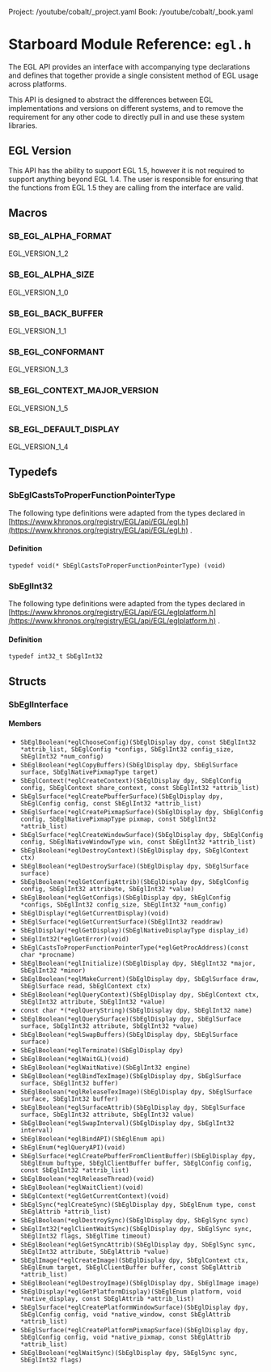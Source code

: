 Project: /youtube/cobalt/_project.yaml
Book: /youtube/cobalt/_book.yaml

# Starboard Module Reference: `egl.h`

The EGL API provides an interface with accompanying type declarations and
defines that together provide a single consistent method of EGL usage across
platforms.

This API is designed to abstract the differences between EGL implementations and
versions on different systems, and to remove the requirement for any other code
to directly pull in and use these system libraries.

## EGL Version

This API has the ability to support EGL 1.5, however it is not required to
support anything beyond EGL 1.4. The user is responsible for ensuring that the
functions from EGL 1.5 they are calling from the interface are valid.

## Macros

### SB_EGL_ALPHA_FORMAT

EGL_VERSION_1_2

### SB_EGL_ALPHA_SIZE

EGL_VERSION_1_0

### SB_EGL_BACK_BUFFER

EGL_VERSION_1_1

### SB_EGL_CONFORMANT

EGL_VERSION_1_3

### SB_EGL_CONTEXT_MAJOR_VERSION

EGL_VERSION_1_5

### SB_EGL_DEFAULT_DISPLAY

EGL_VERSION_1_4

## Typedefs

### SbEglCastsToProperFunctionPointerType

The following type definitions were adapted from the types declared in [https://www.khronos.org/registry/EGL/api/EGL/egl.h](https://www.khronos.org/registry/EGL/api/EGL/egl.h)
.

#### Definition

```
typedef void(* SbEglCastsToProperFunctionPointerType) (void)
```

### SbEglInt32

The following type definitions were adapted from the types declared in [https://www.khronos.org/registry/EGL/api/EGL/eglplatform.h](https://www.khronos.org/registry/EGL/api/EGL/eglplatform.h)
.

#### Definition

```
typedef int32_t SbEglInt32
```

## Structs

### SbEglInterface

#### Members

*   `SbEglBoolean(*eglChooseConfig)(SbEglDisplay dpy, const SbEglInt32
    *attrib_list, SbEglConfig *configs, SbEglInt32 config_size, SbEglInt32
    *num_config)`
*   `SbEglBoolean(*eglCopyBuffers)(SbEglDisplay dpy, SbEglSurface surface,
    SbEglNativePixmapType target)`
*   `SbEglContext(*eglCreateContext)(SbEglDisplay dpy, SbEglConfig config,
    SbEglContext share_context, const SbEglInt32 *attrib_list)`
*   `SbEglSurface(*eglCreatePbufferSurface)(SbEglDisplay dpy, SbEglConfig
    config, const SbEglInt32 *attrib_list)`
*   `SbEglSurface(*eglCreatePixmapSurface)(SbEglDisplay dpy, SbEglConfig config,
    SbEglNativePixmapType pixmap, const SbEglInt32 *attrib_list)`
*   `SbEglSurface(*eglCreateWindowSurface)(SbEglDisplay dpy, SbEglConfig config,
    SbEglNativeWindowType win, const SbEglInt32 *attrib_list)`
*   `SbEglBoolean(*eglDestroyContext)(SbEglDisplay dpy, SbEglContext ctx)`
*   `SbEglBoolean(*eglDestroySurface)(SbEglDisplay dpy, SbEglSurface surface)`
*   `SbEglBoolean(*eglGetConfigAttrib)(SbEglDisplay dpy, SbEglConfig config,
    SbEglInt32 attribute, SbEglInt32 *value)`
*   `SbEglBoolean(*eglGetConfigs)(SbEglDisplay dpy, SbEglConfig *configs,
    SbEglInt32 config_size, SbEglInt32 *num_config)`
*   `SbEglDisplay(*eglGetCurrentDisplay)(void)`
*   `SbEglSurface(*eglGetCurrentSurface)(SbEglInt32 readdraw)`
*   `SbEglDisplay(*eglGetDisplay)(SbEglNativeDisplayType display_id)`
*   `SbEglInt32(*eglGetError)(void)`
*   `SbEglCastsToProperFunctionPointerType(*eglGetProcAddress)(const char
    *procname)`
*   `SbEglBoolean(*eglInitialize)(SbEglDisplay dpy, SbEglInt32 *major,
    SbEglInt32 *minor)`
*   `SbEglBoolean(*eglMakeCurrent)(SbEglDisplay dpy, SbEglSurface draw,
    SbEglSurface read, SbEglContext ctx)`
*   `SbEglBoolean(*eglQueryContext)(SbEglDisplay dpy, SbEglContext ctx,
    SbEglInt32 attribute, SbEglInt32 *value)`
*   `const char *(*eglQueryString)(SbEglDisplay dpy, SbEglInt32 name)`
*   `SbEglBoolean(*eglQuerySurface)(SbEglDisplay dpy, SbEglSurface surface,
    SbEglInt32 attribute, SbEglInt32 *value)`
*   `SbEglBoolean(*eglSwapBuffers)(SbEglDisplay dpy, SbEglSurface surface)`
*   `SbEglBoolean(*eglTerminate)(SbEglDisplay dpy)`
*   `SbEglBoolean(*eglWaitGL)(void)`
*   `SbEglBoolean(*eglWaitNative)(SbEglInt32 engine)`
*   `SbEglBoolean(*eglBindTexImage)(SbEglDisplay dpy, SbEglSurface surface,
    SbEglInt32 buffer)`
*   `SbEglBoolean(*eglReleaseTexImage)(SbEglDisplay dpy, SbEglSurface surface,
    SbEglInt32 buffer)`
*   `SbEglBoolean(*eglSurfaceAttrib)(SbEglDisplay dpy, SbEglSurface surface,
    SbEglInt32 attribute, SbEglInt32 value)`
*   `SbEglBoolean(*eglSwapInterval)(SbEglDisplay dpy, SbEglInt32 interval)`
*   `SbEglBoolean(*eglBindAPI)(SbEglEnum api)`
*   `SbEglEnum(*eglQueryAPI)(void)`
*   `SbEglSurface(*eglCreatePbufferFromClientBuffer)(SbEglDisplay dpy, SbEglEnum
    buftype, SbEglClientBuffer buffer, SbEglConfig config, const SbEglInt32
    *attrib_list)`
*   `SbEglBoolean(*eglReleaseThread)(void)`
*   `SbEglBoolean(*eglWaitClient)(void)`
*   `SbEglContext(*eglGetCurrentContext)(void)`
*   `SbEglSync(*eglCreateSync)(SbEglDisplay dpy, SbEglEnum type, const
    SbEglAttrib *attrib_list)`
*   `SbEglBoolean(*eglDestroySync)(SbEglDisplay dpy, SbEglSync sync)`
*   `SbEglInt32(*eglClientWaitSync)(SbEglDisplay dpy, SbEglSync sync, SbEglInt32
    flags, SbEglTime timeout)`
*   `SbEglBoolean(*eglGetSyncAttrib)(SbEglDisplay dpy, SbEglSync sync,
    SbEglInt32 attribute, SbEglAttrib *value)`
*   `SbEglImage(*eglCreateImage)(SbEglDisplay dpy, SbEglContext ctx, SbEglEnum
    target, SbEglClientBuffer buffer, const SbEglAttrib *attrib_list)`
*   `SbEglBoolean(*eglDestroyImage)(SbEglDisplay dpy, SbEglImage image)`
*   `SbEglDisplay(*eglGetPlatformDisplay)(SbEglEnum platform, void
    *native_display, const SbEglAttrib *attrib_list)`
*   `SbEglSurface(*eglCreatePlatformWindowSurface)(SbEglDisplay dpy, SbEglConfig
    config, void *native_window, const SbEglAttrib *attrib_list)`
*   `SbEglSurface(*eglCreatePlatformPixmapSurface)(SbEglDisplay dpy, SbEglConfig
    config, void *native_pixmap, const SbEglAttrib *attrib_list)`
*   `SbEglBoolean(*eglWaitSync)(SbEglDisplay dpy, SbEglSync sync, SbEglInt32
    flags)`

